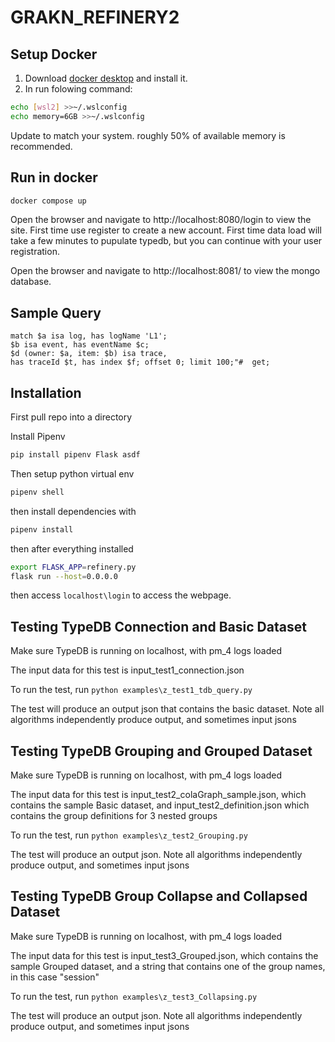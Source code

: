 # GRAKN_REFINERY2

## Setup Docker

1. Download [docker desktop](https://www.docker.com/products/docker-desktop) and install it.
2. In run folowing command:

```bash
echo [wsl2] >>~/.wslconfig
echo memory=6GB >>~/.wslconfig
```

Update to match your system. roughly 50% of available memory is recommended.

## Run in docker

```powershell
docker compose up
```

Open the browser and navigate to http://localhost:8080/login to view the site. First time use register to create a new account. First time data load will take a few minutes to pupulate typedb, but you can continue with your user registration.

Open the browser and navigate to http://localhost:8081/ to view the mongo database.


## Sample Query

```
match $a isa log, has logName 'L1';
$b isa event, has eventName $c; 
$d (owner: $a, item: $b) isa trace,
has traceId $t, has index $f; offset 0; limit 100;"#  get;
```

## Installation

First pull repo into a directory

Install Pipenv

```bash
pip install pipenv Flask asdf
```

Then setup python virtual env

```bash
pipenv shell
```

then install dependencies with

```bash
pipenv install
```

then after everything installed

```bash
export FLASK_APP=refinery.py
flask run --host=0.0.0.0
```

then access `localhost\login` to access the webpage.


## Testing TypeDB Connection and Basic Dataset

Make sure TypeDB is running on localhost, with pm_4 logs loaded

The input data for this test is input_test1_connection.json

To run the test, run
```python examples\z_test1_tdb_query.py```

The test will produce an output json that contains the basic dataset. Note all algorithms independently produce output, and sometimes input jsons

## Testing TypeDB Grouping and Grouped Dataset

Make sure TypeDB is running on localhost, with pm_4 logs loaded

The input data for this test is input_test2_colaGraph_sample.json, which contains the sample Basic dataset, and input_test2_definition.json which contains the group definitions for 3 nested groups

To run the test, run
```python examples\z_test2_Grouping.py```

The test will produce an output json. Note all algorithms independently produce output, and sometimes input jsons

## Testing TypeDB Group Collapse and Collapsed Dataset

Make sure TypeDB is running on localhost, with pm_4 logs loaded

The input data for this test is input_test3_Grouped.json, which contains the sample Grouped dataset, and a string that contains one of the group names, in this case "session"

To run the test, run
```python examples\z_test3_Collapsing.py```

The test will produce an output json. Note all algorithms independently produce output, and sometimes input jsons
